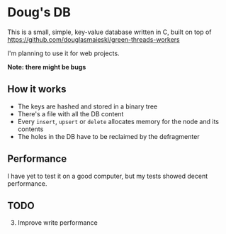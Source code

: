# Doug's DB
This is a small, simple, key-value database written in C, built on top of https://github.com/douglasmaieski/green-threads-workers

I'm planning to use it for web projects.

**Note: there might be bugs**

## How it works
- The keys are hashed and stored in a binary tree
- There's a file with all the DB content
- Every `insert`, `upsert` or `delete` allocates memory for the node and its contents
- The holes in the DB have to be reclaimed by the defragmenter

## Performance
I have yet to test it on a good computer, but my tests showed decent performance.

## TODO
3. Improve write performance

